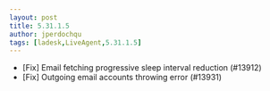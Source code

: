 ```yaml
---
layout: post
title: 5.31.1.5
author: jperdochqu
tags: [ladesk,LiveAgent,5.31.1.5]
---
```


- [Fix] Email fetching progressive sleep interval reduction (#13912)
- [Fix] Outgoing email accounts throwing error (#13931)
